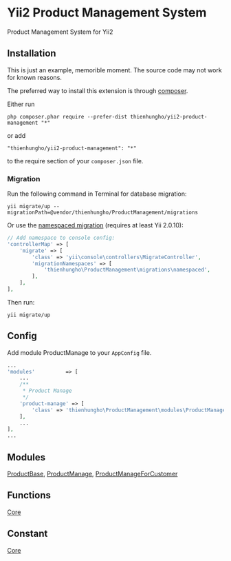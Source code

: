 Yii2 Product Management System
====================
Product Management System for Yii2

Installation
------------

This is just an example, memorible moment. The source code may not work for known reasons.

The preferred way to install this extension is through [composer](http://getcomposer.org/download/).

Either run

```
php composer.phar require --prefer-dist thienhungho/yii2-product-management "*"
```

or add

```
"thienhungho/yii2-product-management": "*"
```

to the require section of your `composer.json` file.

### Migration

Run the following command in Terminal for database migration:

```
yii migrate/up --migrationPath=@vendor/thienhungho/ProductManagement/migrations
```

Or use the [namespaced migration](http://www.yiiframework.com/doc-2.0/guide-db-migrations.html#namespaced-migrations) (requires at least Yii 2.0.10):

```php
// Add namespace to console config:
'controllerMap' => [
    'migrate' => [
        'class' => 'yii\console\controllers\MigrateController',
        'migrationNamespaces' => [
            'thienhungho\ProductManagement\migrations\namespaced',
        ],
    ],
],
```

Then run:
```
yii migrate/up
```

Config
------------

Add module ProductManage to your `AppConfig` file.

```php
...
'modules'          => [
    ...
    /**
     * Product Manage
     */
    'product-manage' => [
        'class' => 'thienhungho\ProductManagement\modules\ProductManage\ProductManage',
    ],
    ...
],
...
```

Modules
------------

[ProductBase](https://github.com/thienhungho/yii2-product-management/tree/master/src/modules/ProductBase), [ProductManage](https://github.com/thienhungho/yii2-product-management/tree/master/src/modules/ProductManage), [ProductManageForCustomer](https://github.com/thienhungho/yii2-product-management/tree/master/src/modules/ProductManageForCustomer)

Functions
------------

[Core](https://github.com/thienhungho/yii2-comment-management/tree/master/src/functions/core.php)

Constant
------------

[Core](https://github.com/thienhungho/yii2-comment-management/tree/master/src/const/core.php)
